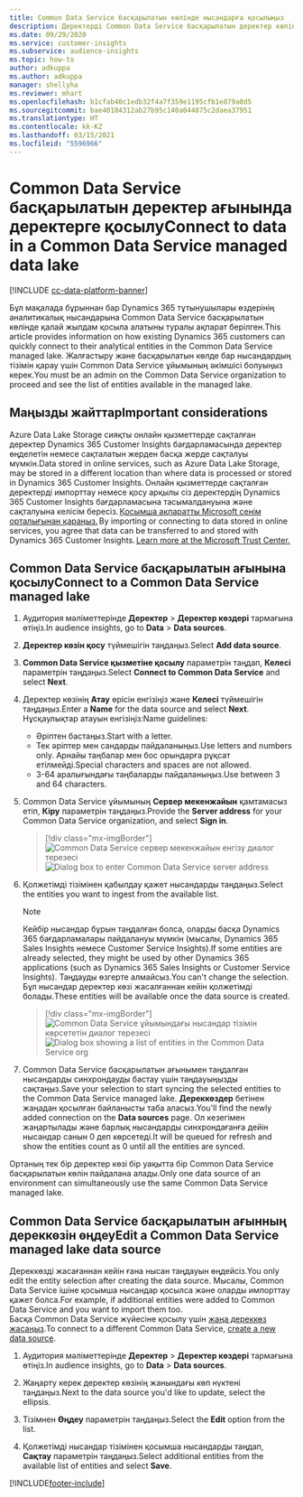 ```yaml
---
title: Common Data Service басқарылатын көлінде нысандарға қосылыңыз
description: Деректерді Common Data Service басқарылатын деректер көлінен импорттау.
ms.date: 09/29/2020
ms.service: customer-insights
ms.subservice: audience-insights
ms.topic: how-to
author: adkuppa
ms.author: adkuppa
manager: shellyha
ms.reviewer: mhart
ms.openlocfilehash: b1cfab40c1edb32f4a7f359e1195cfb1e879a0d5
ms.sourcegitcommit: bae40184312ab27b95c140a044875c2daea37951
ms.translationtype: HT
ms.contentlocale: kk-KZ
ms.lasthandoff: 03/15/2021
ms.locfileid: "5596966"
---
```

# <a name="connect-to-data-in-a-common-data-service-managed-data-lake"></a><span data-ttu-id="c90d0-103">Common Data Service басқарылатын деректер ағынында деректерге қосылу</span><span class="sxs-lookup"><span data-stu-id="c90d0-103">Connect to data in a Common Data Service managed data lake</span></span>

[!INCLUDE [cc-data-platform-banner](../includes/cc-data-platform-banner.md)]

<span data-ttu-id="c90d0-104">Бұл мақалада бұрыннан бар Dynamics 365 тұтынушылары өздерінің аналитикалық нысандарына Common Data Service басқарылатын көлінде қалай жылдам қосыла алатыны туралы ақпарат берілген.</span><span class="sxs-lookup"><span data-stu-id="c90d0-104">This article provides information on how existing Dynamics 365 customers can quickly connect to their analytical entities in the Common Data Service managed lake.</span></span> <span data-ttu-id="c90d0-105">Жалғастыру және басқарылатын көлде бар нысандардың тізімін қарау үшін Common Data Service ұйымының әкімшісі болуыңыз керек.</span><span class="sxs-lookup"><span data-stu-id="c90d0-105">You must be an admin on the Common Data Service organization to proceed and see the list of entities available in the managed lake.</span></span>

## <a name="important-considerations"></a><span data-ttu-id="c90d0-106">Маңызды жайттар</span><span class="sxs-lookup"><span data-stu-id="c90d0-106">Important considerations</span></span>

<span data-ttu-id="c90d0-107">Azure Data Lake Storage сияқты онлайн қызметтерде сақталған деректер Dynamics 365 Customer Insights бағдарламасында деректер өңделетін немесе сақталатын жерден басқа жерде сақталуы мүмкін.</span><span class="sxs-lookup"><span data-stu-id="c90d0-107">Data stored in online services, such as Azure Data Lake Storage, may be stored in a different location than where data is processed or stored in Dynamics 365 Customer Insights.</span></span><span data-ttu-id="c90d0-108"> Онлайн қызметтерде сақталған деректерді импорттау немесе қосу арқылы сіз деректердің Dynamics 365 Customer Insights бағдарламасына тасымалдануына және сақталуына келісім бересіз. [Қосымша ақпаратты Microsoft сенім орталығынан қараңыз.](https://www.microsoft.com/trust-center)</span><span class="sxs-lookup"><span data-stu-id="c90d0-108"> By importing or connecting to data stored in online services, you agree that data can be transferred to and stored with Dynamics 365 Customer Insights. [Learn more at the Microsoft Trust Center.](https://www.microsoft.com/trust-center)</span></span>

## <a name="connect-to-a-common-data-service-managed-lake"></a><span data-ttu-id="c90d0-109">Common Data Service басқарылатын ағынына қосылу</span><span class="sxs-lookup"><span data-stu-id="c90d0-109">Connect to a Common Data Service managed lake</span></span>

1. <span data-ttu-id="c90d0-110">Аудитория мәліметтерінде **Деректер** > **Деректер көздері** тармағына өтіңіз.</span><span class="sxs-lookup"><span data-stu-id="c90d0-110">In audience insights, go to **Data** > **Data sources**.</span></span>

2. <span data-ttu-id="c90d0-111">**Деректер көзін қосу** түймешігін таңдаңыз.</span><span class="sxs-lookup"><span data-stu-id="c90d0-111">Select **Add data source**.</span></span>

3. <span data-ttu-id="c90d0-112">**Common Data Service қызметіне қосылу** параметрін таңдап, **Келесі** параметрін таңдаңыз.</span><span class="sxs-lookup"><span data-stu-id="c90d0-112">Select **Connect to Common Data Service** and select **Next**.</span></span>

4. <span data-ttu-id="c90d0-113">Деректер көзінің **Атау** өрісін енгізіңіз және **Келесі** түймешігін таңдаңыз.</span><span class="sxs-lookup"><span data-stu-id="c90d0-113">Enter a **Name** for the data source and select **Next**.</span></span> <span data-ttu-id="c90d0-114">Нұсқаулықтар атауын енгізіңіз:</span><span class="sxs-lookup"><span data-stu-id="c90d0-114">Name guidelines:</span></span> 
   - <span data-ttu-id="c90d0-115">Әріптен бастаңыз.</span><span class="sxs-lookup"><span data-stu-id="c90d0-115">Start with a letter.</span></span>
   - <span data-ttu-id="c90d0-116">Тек әріптер мен сандарды пайдаланыңыз.</span><span class="sxs-lookup"><span data-stu-id="c90d0-116">Use letters and numbers only.</span></span> <span data-ttu-id="c90d0-117">Арнайы таңбалар мен бос орындарға рұқсат етілмейді.</span><span class="sxs-lookup"><span data-stu-id="c90d0-117">Special characters and spaces are not allowed.</span></span>
   - <span data-ttu-id="c90d0-118">3-64 аралығындағы таңбаларды пайдаланыңыз.</span><span class="sxs-lookup"><span data-stu-id="c90d0-118">Use between 3 and 64 characters.</span></span>

5. <span data-ttu-id="c90d0-119">Common Data Service ұйымының **Сервер мекенжайын** қамтамасыз етіп, **Кіру** параметрін таңдаңыз.</span><span class="sxs-lookup"><span data-stu-id="c90d0-119">Provide the **Server address** for your Common Data Service organization, and select **Sign in**.</span></span>

   > [!div class="mx-imgBorder"]
   > <span data-ttu-id="c90d0-120">![Common Data Service сервер мекенжайын енгізу диалог терезесі](media/enter-CDS-org-details.png)</span><span class="sxs-lookup"><span data-stu-id="c90d0-120">![Dialog box to enter Common Data Service server address](media/enter-CDS-org-details.png)</span></span>

6. <span data-ttu-id="c90d0-121">Қолжетімді тізімінен қабылдау қажет нысандарды таңдаңыз.</span><span class="sxs-lookup"><span data-stu-id="c90d0-121">Select the entities you want to ingest from the available list.</span></span>    

   > [!NOTE]
   > <span data-ttu-id="c90d0-122">Кейбір нысандар бұрын таңдалған болса, оларды басқа Dynamics 365 бағдарламалары пайдалануы мүмкін (мысалы, Dynamics 365 Sales Insights немесе Customer Service Insights).</span><span class="sxs-lookup"><span data-stu-id="c90d0-122">If some entities are already selected, they might be used by other Dynamics 365 applications (such as Dynamics 365 Sales Insights or Customer Service Insights).</span></span> <span data-ttu-id="c90d0-123">Таңдауды өзгерте алмайсыз.</span><span class="sxs-lookup"><span data-stu-id="c90d0-123">You can't change the selection.</span></span> <span data-ttu-id="c90d0-124">Бұл нысандар деректер көзі жасалғаннан кейін қолжетімді болады.</span><span class="sxs-lookup"><span data-stu-id="c90d0-124">These entities will be available once the data source is created.</span></span>

   > [!div class="mx-imgBorder"]
   > <span data-ttu-id="c90d0-125">![Common Data Service ұйымындағы нысандар тізімін көрсететін диалог терезесі](media/select-analytical-entities.png)</span><span class="sxs-lookup"><span data-stu-id="c90d0-125">![Dialog box showing a list of entities in the Common Data Service org](media/select-analytical-entities.png)</span></span>

7. <span data-ttu-id="c90d0-126">Common Data Service басқарылатын ағынымен таңдалған нысандарды синхрондауды бастау үшін таңдауыңызды сақтаңыз.</span><span class="sxs-lookup"><span data-stu-id="c90d0-126">Save your selection to start syncing the selected entities to the Common Data Service managed lake.</span></span> <span data-ttu-id="c90d0-127">**Дереккөздер** бетінен жаңадан қосылған байланысты таба аласыз.</span><span class="sxs-lookup"><span data-stu-id="c90d0-127">You'll find the newly added connection on the **Data sources** page.</span></span> <span data-ttu-id="c90d0-128">Ол кезегімен жаңартылады және барлық нысандарды синхрондағанға дейін нысандар санын 0 деп көрсетеді.</span><span class="sxs-lookup"><span data-stu-id="c90d0-128">It will be queued for refresh and show the entities count as 0 until all the entities are synced.</span></span>

<span data-ttu-id="c90d0-129">Ортаның тек бір деректер көзі бір уақытта бір Common Data Service басқарылатын көлін пайдалана алады.</span><span class="sxs-lookup"><span data-stu-id="c90d0-129">Only one data source of an environment can simultaneously use the same Common Data Service managed lake.</span></span>

## <a name="edit-a-common-data-service-managed-lake-data-source"></a><span data-ttu-id="c90d0-130">Common Data Service басқарылатын ағынның дереккөзін өңдеу</span><span class="sxs-lookup"><span data-stu-id="c90d0-130">Edit a Common Data Service managed lake data source</span></span>

<span data-ttu-id="c90d0-131">Дереккөзді жасағаннан кейін ғана нысан таңдауын өңдейсіз.</span><span class="sxs-lookup"><span data-stu-id="c90d0-131">You only edit the entity selection after creating the data source.</span></span> <span data-ttu-id="c90d0-132">Мысалы, Common Data Service ішіне қосымша нысандар қосылса және оларды импорттау қажет болса.</span><span class="sxs-lookup"><span data-stu-id="c90d0-132">For example, if additional entities were added to Common Data Service and you want to import them too.</span></span>    
<span data-ttu-id="c90d0-133">Басқа Common Data Service жүйесіне қосылу үшін [жаңа дереккөз жасаңыз](#connect-to-a-common-data-service-managed-lake).</span><span class="sxs-lookup"><span data-stu-id="c90d0-133">To connect to a different Common Data Service, [create a new data source](#connect-to-a-common-data-service-managed-lake).</span></span>

1. <span data-ttu-id="c90d0-134">Аудитория мәліметтерінде **Деректер** > **Деректер көздері** тармағына өтіңіз.</span><span class="sxs-lookup"><span data-stu-id="c90d0-134">In audience insights, go to **Data** > **Data sources**.</span></span>

2. <span data-ttu-id="c90d0-135">Жаңарту керек деректер көзінің жанындағы көп нүктені таңдаңыз.</span><span class="sxs-lookup"><span data-stu-id="c90d0-135">Next to the data source you'd like to update, select the ellipsis.</span></span>

3. <span data-ttu-id="c90d0-136">Тізімнен **Өңдеу** параметрін таңдаңыз.</span><span class="sxs-lookup"><span data-stu-id="c90d0-136">Select the **Edit** option from the list.</span></span>

4. <span data-ttu-id="c90d0-137">Қолжетімді нысандар тізімінен қосымша нысандарды таңдап, **Сақтау** параметрін таңдаңыз.</span><span class="sxs-lookup"><span data-stu-id="c90d0-137">Select additional entities from the available list of entities and select **Save**.</span></span>


[!INCLUDE[footer-include](../includes/footer-banner.md)]